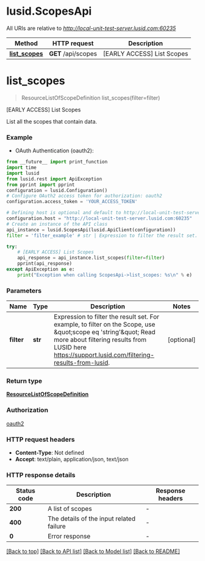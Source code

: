 # lusid.ScopesApi

All URIs are relative to *http://local-unit-test-server.lusid.com:60235*

Method | HTTP request | Description
------------- | ------------- | -------------
[**list_scopes**](ScopesApi.md#list_scopes) | **GET** /api/scopes | [EARLY ACCESS] List Scopes


# **list_scopes**
> ResourceListOfScopeDefinition list_scopes(filter=filter)

[EARLY ACCESS] List Scopes

List all the scopes that contain data.

### Example

* OAuth Authentication (oauth2):
```python
from __future__ import print_function
import time
import lusid
from lusid.rest import ApiException
from pprint import pprint
configuration = lusid.Configuration()
# Configure OAuth2 access token for authorization: oauth2
configuration.access_token = 'YOUR_ACCESS_TOKEN'

# Defining host is optional and default to http://local-unit-test-server.lusid.com:60235
configuration.host = "http://local-unit-test-server.lusid.com:60235"
# Create an instance of the API class
api_instance = lusid.ScopesApi(lusid.ApiClient(configuration))
filter = 'filter_example' # str | Expression to filter the result set.              For example, to filter on the Scope, use \"scope eq 'string'\"              Read more about filtering results from LUSID here https://support.lusid.com/filtering-results-from-lusid. (optional)

try:
    # [EARLY ACCESS] List Scopes
    api_response = api_instance.list_scopes(filter=filter)
    pprint(api_response)
except ApiException as e:
    print("Exception when calling ScopesApi->list_scopes: %s\n" % e)
```

### Parameters

Name | Type | Description  | Notes
------------- | ------------- | ------------- | -------------
 **filter** | **str**| Expression to filter the result set.              For example, to filter on the Scope, use \&quot;scope eq &#39;string&#39;\&quot;              Read more about filtering results from LUSID here https://support.lusid.com/filtering-results-from-lusid. | [optional] 

### Return type

[**ResourceListOfScopeDefinition**](ResourceListOfScopeDefinition.md)

### Authorization

[oauth2](../README.md#oauth2)

### HTTP request headers

 - **Content-Type**: Not defined
 - **Accept**: text/plain, application/json, text/json

### HTTP response details
| Status code | Description | Response headers |
|-------------|-------------|------------------|
**200** | A list of scopes |  -  |
**400** | The details of the input related failure |  -  |
**0** | Error response |  -  |

[[Back to top]](#) [[Back to API list]](../README.md#documentation-for-api-endpoints) [[Back to Model list]](../README.md#documentation-for-models) [[Back to README]](../README.md)

